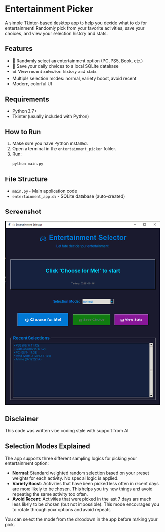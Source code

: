 # Entertainment Picker

A simple Tkinter-based desktop app to help you decide what to do for entertainment! Randomly pick from your favorite activities, save your choices, and view your selection history and stats.

## Features
- 🎲 Randomly select an entertainment option (PC, PS5, Book, etc.)
- 💾 Save your daily choices to a local SQLite database
- 📊 View recent selection history and stats
- Multiple selection modes: normal, variety boost, avoid recent
- Modern, colorful UI

## Requirements
- Python 3.7+
- Tkinter (usually included with Python)

## How to Run
1. Make sure you have Python installed.
2. Open a terminal in the `entertainment_picker` folder.
3. Run:
   ```sh
   python main.py
   ```

## File Structure
- `main.py` - Main application code
- `entertainment_app.db` - SQLite database (auto-created)

## Screenshot

![alt text](screenshot.PNG)

## Disclaimer
This code was written vibe coding style with support from AI

## Selection Modes Explained

The app supports three different sampling logics for picking your entertainment option:

- **Normal**: Standard weighted random selection based on your preset weights for each activity. No special logic is applied.
- **Variety Boost**: Activities that have been picked less often in recent days are more likely to be chosen. This helps you try new things and avoid repeating the same activity too often.
- **Avoid Recent**: Activities that were picked in the last 7 days are much less likely to be chosen (but not impossible). This mode encourages you to rotate through your options and avoid repeats.

You can select the mode from the dropdown in the app before making your pick.
